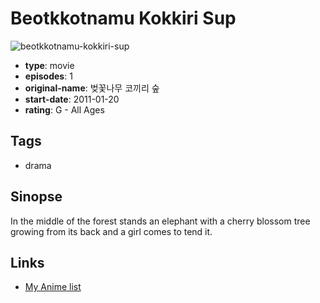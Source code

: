 # Beotkkotnamu Kokkiri Sup

![beotkkotnamu-kokkiri-sup](https://cdn.myanimelist.net/images/anime/1487/103167.jpg)

-   **type**: movie
-   **episodes**: 1
-   **original-name**: 벚꽃나무 코끼리 숲
-   **start-date**: 2011-01-20
-   **rating**: G - All Ages

## Tags

-   drama

## Sinopse

In the middle of the forest stands an elephant with a cherry blossom tree growing from its back and a girl comes to tend it.

## Links

-   [My Anime list](https://myanimelist.net/anime/40427/Beotkkotnamu_Kokkiri_Sup)
